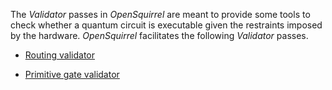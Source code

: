 The _Validator_ passes in _OpenSquirrel_ are meant to provide some tools to check whether a quantum circuit is
executable given the restraints imposed by the hardware. _OpenSquirrel_ facilitates the following _Validator_ passes.

- [Routing validator](routing-validator.md)

- [Primitive gate validator](primitive-gate-validator.md)





